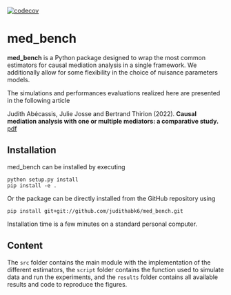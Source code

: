 [![codecov](https://codecov.io/gh/judithabk6/med_bench/graph/badge.svg?token=PASB71N41D)](https://codecov.io/gh/judithabk6/med_bench)

# med_bench

**med_bench** is a Python package designed to wrap the most common estimators for causal mediation analysis in a single framework. We additionally allow for some flexibility in the choice of nuisance parameters models.

The simulations and performances evaluations realized here are presented in the following article

Judith Abécassis, Julie Josse and Bertrand Thirion (2022). **Causal mediation analysis with one or multiple mediators: a comparative study.** [pdf](https://judithabk6.github.io/files/article_mediation_benchmark.pdf)

## Installation
med_bench can be installed by executing
```
python setup.py install
pip install -e .
```

Or the package can be directly installed from the GitHub repository using
```
pip install git+git://github.com/judithabk6/med_bench.git
```

Installation time is a few minutes on a standard personal computer.


## Content
The `src` folder contains the main module with the implementation of the different estimators, the `script` folder contains the function used to simulate data and run the experiments, and the `results` folder contains all available results and code to reproduce the figures.
